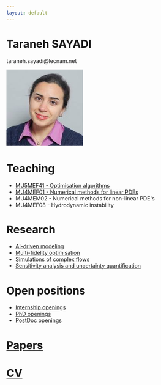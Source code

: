 ```yaml
---
layout: default
---
```


<!-- Link to the custom CSS -->
<link rel="stylesheet" href="assets/css/custom.css">

<!-- Custom header section with blue background -->
<div class="custom-header">
  <h1>Taraneh SAYADI</h1>
  <p>taraneh.sayadi@lecnam.net</p>
  <img src="assets/myphoto.jpg" alt="My Photo">
</div>

# Teaching

* [MU5MEF41 - Optimisation algorithms](MU5MEF41/index.md)
* [MU4MEF01 - Numerical methods for linear PDEs](MU4MEF01/index.md)
* MU4MEM02 - Numerical methods for non-linear PDE's
* MU4MEF08 - Hydrodynamic instability

# Research

* [AI-driven modeling](AIFM/index.md)
* [Multi-fidelity optimisation](OFM/index.md) 
* [Simulations of complex flows](CFD/index.md)
* [Sensitivity analysis and uncertainty quantification](UQ/index.md)

# Open positions
* [Internship openings](STAGE/index.md)
* [PhD openings](PHD/index.md)
* [PostDoc openings](POSTDOC/index.md)
 
# [Papers](Papers/index.md)
 
# [CV](CV/index.md)

